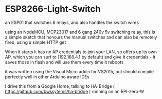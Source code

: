 # ESP8266-Light-Switch
an ESP01 that switches 6 relays, and also handles the switch wires

using an NodeMCU, MCP23017 and 6 gang 240v 5v switching relay, this is a simple sketch that honours the manual switches 
and can also be remotely fired, using a simple HTTP get

When it starts it has no AP credentials to join your LAN, so offers up its own AP, which you can surf to
(192.168.4.1 by default) and give it credentials - it saves those in flash and will use them every time it reboots

it was written using the Visual Micro addin for VS2015, but should compile perfectly well in other Arduino aware IDEs

I drive this from a Google Home, talking to HA-Bridge ( https://github.com/bwssytems/ha-bridge ) running on an RPI-zero-W

